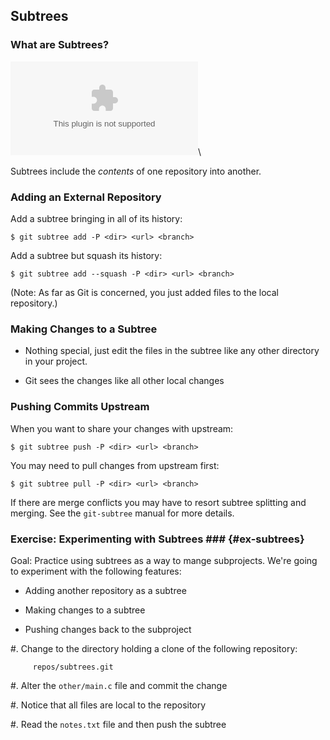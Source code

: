 Subtrees
--------

### What are Subtrees? ###

![](../../diagrams/external/subtree.dot)\
<!-- Placeholder -->

Subtrees include the *contents* of one repository into another.

### Adding an External Repository ###

Add a subtree bringing in all of its history:

    $ git subtree add -P <dir> <url> <branch>

Add a subtree but squash its history:

    $ git subtree add --squash -P <dir> <url> <branch>

(Note: As far as Git is concerned, you just added files to the local
repository.)

### Making Changes to a Subtree ###

  * Nothing special, just edit the files in the subtree like any other
    directory in your project.

  * Git sees the changes like all other local changes

### Pushing Commits Upstream ###

When you want to share your changes with upstream:

    $ git subtree push -P <dir> <url> <branch>

You may need to pull changes from upstream first:

    $ git subtree pull -P <dir> <url> <branch>

If there are merge conflicts you may have to resort subtree splitting
and merging.  See the `git-subtree` manual for more details.

### Exercise: Experimenting with Subtrees ### {#ex-subtrees}

<div class="notes">

Goal: Practice using subtrees as a way to mange subprojects.  We're
going to experiment with the following features:

  * Adding another repository as a subtree

  * Making changes to a subtree

  * Pushing changes back to the subproject

</div>

  #. Change to the directory holding a clone of the following
     repository:

         repos/subtrees.git

  #. Alter the `other/main.c` file and commit the change

  #. Notice that all files are local to the repository

  #. Read the `notes.txt` file and then push the subtree
